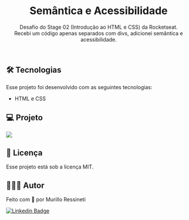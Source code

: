 <h1 align="center">Semântica e Acessibilidade</h1>

<p align="center">
Desafio do Stage 02 (Introdução ao HTML e CSS) da Rocketseat.<br/>
Recebi um código apenas separados com divs, adicionei semântica e acessibilidade.
</p>

<br>

## 🛠 Tecnologias

Esse projeto foi desenvolvido com as seguintes tecnologias:

- HTML e CSS

## 💻 Projeto

<img src="images/page-screenshot.png"/>

## 📝 Licença

Esse projeto está sob a licença MIT.

## 🙋🏻‍♂️ Autor

Feito com 💙 por Murillo Ressineti

[![Linkedin Badge](https://img.shields.io/badge/-Murillo-blue?style=flat-square&logo=Linkedin&logoColor=white&link=https://www.linkedin.com/in/murilloressineti/)](https://www.linkedin.com/in/murilloressineti/)